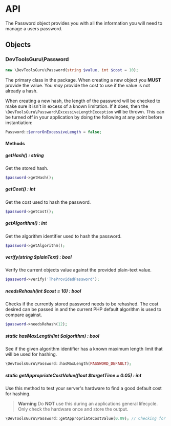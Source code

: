 # API

The Password object provides you with all the information you will need to manage a users password.

## Objects

### DevToolsGuru\Password

```php
new \DevToolsGuru\Password(string $value, int $cost = 10);
```

The primary class in the package.
When creating a new object you **MUST** provide the value. 
You *may* provide the cost to use if the value is not already a hash.

When creating a new hash, the length of the password will be checked 
to make sure it isn't in excess of a known limitation.
If it does, then the `\DevToolsGuru\Password\ExcessiveLengthException` will be thrown.
This can be turned off in your application by doing the following at any point before instantiation:

```php
Password::$errorOnExcessiveLength = false;
```

#### Methods

##### getHash() : string

Get the stored hash.

```php
$password->getHash();
```

##### getCost() : int

Get the cost used to hash the password.

```php
$password->getCost();
```

##### getAlgorithm() : int

Get the algorithm identifier used to hash the password.

```php
$password->getAlgorithm();
```

##### verify(string $plainText) : bool

Verify the current objects value against the provided plain-text value.

```php
$password->verify('TheProvidedPassword');
```

##### needsRehash(int $cost = 10) : bool

Checks if the currently stored password needs to be rehashed.
The cost desired can be passed in and the current PHP default algorithm is used to compare against.

```php
$password->needsRehash(12);
```

##### static hasMaxLength(int $algorithm) : bool

See if the given algorithm identifier has a known maximum length limit that will be used for hashing.

```php
\DevToolsGuru\Password::hasMaxLength(PASSWORD_DEFAULT);
```

##### static getAppropriateCostValue(float $targetTime = 0.05) : int

Use this method to test your server's hardware to find a good default cost for hashing.

> **Warning** Do **NOT** use this during an applications general lifecycle.
Only check the hardware once and store the output.

```php
\DevToolsGuru\Password::getAppropriateCostValue(0.09); // Checking for 900ms hash time
```
